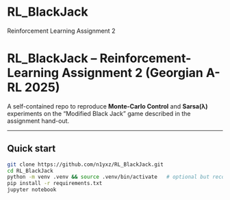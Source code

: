 # RL_BlackJack
Reinforcement Learning Assignment 2

# RL_BlackJack – Reinforcement-Learning Assignment 2 (Georgian A-RL 2025)

A self-contained repo to reproduce **Monte-Carlo Control** and **Sarsa(λ)**
experiments on the “Modified Black Jack” game described in the assignment
hand-out.

---

## Quick start

```bash
git clone https://github.com/n1yxz/RL_BlackJack.git
cd RL_BlackJack
python -m venv .venv && source .venv/bin/activate   # optional but recommended
pip install -r requirements.txt
jupyter notebook
